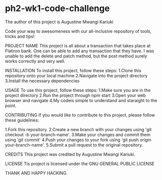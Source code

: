 # ph2-wk1-code-challenge

The author of this project is Augustine Mwangi Kariuki

Code your way to awesomeness with our all-inclusive repository of tools, tricks and tips!

PROJECT NAME
This project is all about a transaction that takes place at Flatiron bank.
One can be able to add any transaction that they have. I was unable to add the delete and patch method, but the post method surely works correctly and very well.



INSTALLATION
To install this project, follow these steps:
  1.Clone this repository onto your local machine 
    2.Navigate into the project directory 
      3.Install the necessary dependencies
      
      
USAGE
To use this project, follow these steps:
  1.Make sure you are in the project directory 
    2.Run the project through npm start
      3.Open your web browser and navigate 
        4.My codeis simple to understand and staraight to the point.
        
       
  
CONTRIBUTING
If you would like to contribute to this project, please follow these guidelines:

1.Fork this repository.
  2.Create a new branch with your changes using 'git checkout -b your-branch-name'.
    3.Make your changes and commit them using 'git commit'
      4.Push your changes to your fork using 'git push origin your-branch-name'.
        5.Submit a pull request to the original repository.



CREDITS
This project was credited by Augustine Mwangi Kariuki.



LICENSE
Tis project is licensed under the GNU GENERAL PUBLIC LICENSE

THANK AND HAPPY HACKING.
